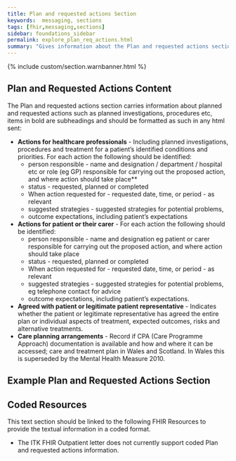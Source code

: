 ```yaml
---
title: Plan and requested actions Section
keywords:  messaging, sections
tags: [fhir,messaging,sections]
sidebar: foundations_sidebar
permalink: explore_plan_req_actions.html
summary: "Gives information about the Plan and requested actions section"
---
```


{% include custom/section.warnbanner.html %}

## Plan and Requested Actions Content ##
The Plan and requested actions section carries information about planned and requested actions such as planned investigations, procedures etc, items in bold are subheadings and should be formatted as such in any html sent:

- **Actions for healthcare professionals** - 	Including planned investigations, procedures and treatment for a patient’s identified conditions and priorities. For each action the following should be identified:
	- person responsible - name and designation / department / hospital etc or role (eg GP) responsible for carrying out the proposed action, and where action should take place**
	- status - requested, planned or completed
	- When action requested for - requested date, time, or period - as relevant
	- suggested strategies - suggested strategies for potential problems,
	- outcome expectations, including patient’s expectations
- **Actions for patient or their carer** - For each action the following should be identified:
	- person responsible - name and designation eg patient or carer responsible for carrying out the proposed action, and where action should take place
	- status - requested, planned or completed
	- When action requested for - requested date, time, or period - as relevant
	- suggested strategies - suggested strategies for potential problems, eg telephone contact for advice
	- outcome expectations, including patient’s expectations.
- **Agreed with patient or legitimate patient representative** - Indicates whether the patient or legitimate representative has agreed the entire plan or individual aspects of treatment, expected outcomes, risks and alternative treatments.
- **Care planning arrangements** - Record if CPA (Care Programme Approach) documentation is available and how and where it can be accessed; care and treatment plan in Wales and Scotland. In Wales this is superseded by the Mental Health Measure 2010.


##  Example Plan and Requested Actions Section ##

<script src="https://gist.github.com/IOPS-DEV/e60a0b729371552cca12038570d52ca8.js"></script>

## Coded Resources ##

This text section should be linked to the following FHIR Resources to provide the textual information in a coded format.

- The ITK FHIR Outpatient letter does not currently support coded Plan and requested actions information.






